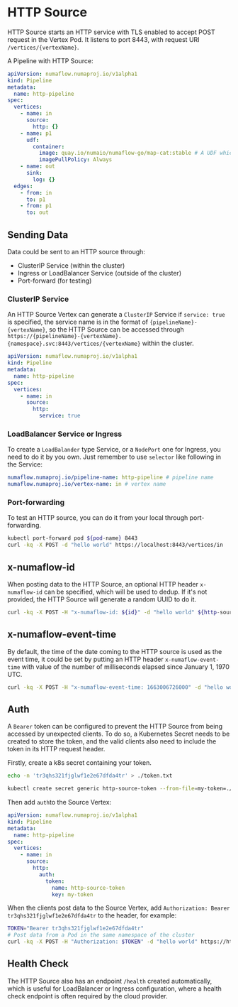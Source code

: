 # HTTP Source

HTTP Source starts an HTTP service with TLS enabled to accept POST request in the Vertex Pod. It listens to port 8443, with request URI `/vertices/{vertexName}`.

A Pipeline with HTTP Source:

```yaml
apiVersion: numaflow.numaproj.io/v1alpha1
kind: Pipeline
metadata:
  name: http-pipeline
spec:
  vertices:
    - name: in
      source:
        http: {}
    - name: p1
      udf:
        container:
          image: quay.io/numaio/numaflow-go/map-cat:stable # A UDF which simply cats the message
          imagePullPolicy: Always
    - name: out
      sink:
        log: {}
  edges:
    - from: in
      to: p1
    - from: p1
      to: out
```

## Sending Data

Data could be sent to an HTTP source through:

- ClusterIP Service (within the cluster)
- Ingress or LoadBalancer Service (outside of the cluster)
- Port-forward (for testing)

### ClusterIP Service

An HTTP Source Vertex can generate a `ClusterIP` Service if `service: true` is specified, the service name is in the format of `{pipelineName}-{vertexName}`, so the HTTP Source can be accessed through `https://{pipelineName}-{vertexName}.{namespace}.svc:8443/vertices/{vertexName}` within the cluster.

```yaml
apiVersion: numaflow.numaproj.io/v1alpha1
kind: Pipeline
metadata:
  name: http-pipeline
spec:
  vertices:
    - name: in
      source:
        http:
          service: true
```

### LoadBalancer Service or Ingress

To create a `LoadBalander` type Service, or a `NodePort` one for Ingress, you need to do it by you own. Just remember to use `selector` like following in the Service:

```yaml
numaflow.numaproj.io/pipeline-name: http-pipeline # pipeline name
numaflow.numaproj.io/vertex-name: in # vertex name
```

### Port-forwarding

To test an HTTP source, you can do it from your local through port-forwarding.

```sh
kubectl port-forward pod ${pod-name} 8443
curl -kq -X POST -d "hello world" https://localhost:8443/vertices/in
```

## x-numaflow-id

When posting data to the HTTP Source, an optional HTTP header `x-numaflow-id` can be specified, which will be used to dedup. If it's not provided, the HTTP Source will generate a random UUID to do it.

```sh
curl -kq -X POST -H "x-numaflow-id: ${id}" -d "hello world" ${http-source-url}
```

## x-numaflow-event-time

By default, the time of the date coming to the HTTP source is used as the event time, it could be set by putting an HTTP header `x-numaflow-event-time` with value of the number of milliseconds elapsed since January 1, 1970 UTC.

```sh
curl -kq -X POST -H "x-numaflow-event-time: 1663006726000" -d "hello world" ${http-source-url}
```

## Auth

A `Bearer` token can be configured to prevent the HTTP Source from being accessed by unexpected clients. To do so, a Kubernetes Secret needs to be created to store the token, and the valid clients also need to include the token in its HTTP request header.

Firstly, create a k8s secret containing your token.

```sh
echo -n 'tr3qhs321fjglwf1e2e67dfda4tr' > ./token.txt

kubectl create secret generic http-source-token --from-file=my-token=./token.txt
```

Then add `auth`to the Source Vertex:

```yaml
apiVersion: numaflow.numaproj.io/v1alpha1
kind: Pipeline
metadata:
  name: http-pipeline
spec:
  vertices:
    - name: in
      source:
        http:
          auth:
            token:
              name: http-source-token
              key: my-token
```

When the clients post data to the Source Vertex, add `Authorization: Bearer tr3qhs321fjglwf1e2e67dfda4tr` to the header, for example:

```sh
TOKEN="Bearer tr3qhs321fjglwf1e2e67dfda4tr"
# Post data from a Pod in the same namespace of the cluster
curl -kq -X POST -H "Authorization: $TOKEN" -d "hello world" https://http-pipeline-in:8443/vertices/in
```

## Health Check

The HTTP Source also has an endpoint `/health` created automatically, which is useful for LoadBalancer or Ingress configuration, where a health check endpoint is often required by the cloud provider.
